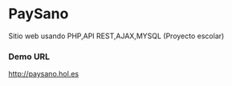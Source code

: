 # PaySano
Sitio web usando PHP,API REST,AJAX,MYSQL (Proyecto escolar)


### Demo URL
http://paysano.hol.es
